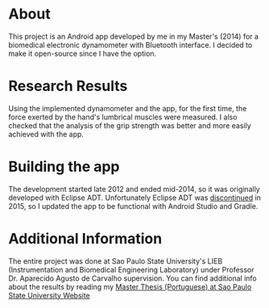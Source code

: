 # About
This project is an Android app developed by me in my Master's (2014) for a biomedical electronic dynamometer with Bluetooth interface. 
I decided to make it open-source since I have the option.

# Research Results
Using the implemented dynamometer and the app, for the first time, the force exerted by the hand's lumbrical muscles were measured. 
I also checked that the analysis of the grip strength was better and more easily achieved with the app.

# Building the app
The development started late 2012 and ended mid-2014, so it was originally developed with Eclipse ADT. 
Unfortunately Eclipse ADT was [discontinued](https://android-developers.googleblog.com/2015/06/an-update-on-eclipse-android-developer.html)
in 2015, so I updated the app to be functional with Android Studio and Gradle.


# Additional Information
The entire project was done at Sao Paulo State University's LIEB (Instrumentation and Biomedical Engineering Laboratory) under Professor Dr. Aparecido Agusto de Carvalho supervision. You can find additional info about the results by reading my [Master Thesis (Portuguese) at Sao Paulo State University Website](https://repositorio.unesp.br/handle/11449/111109)
